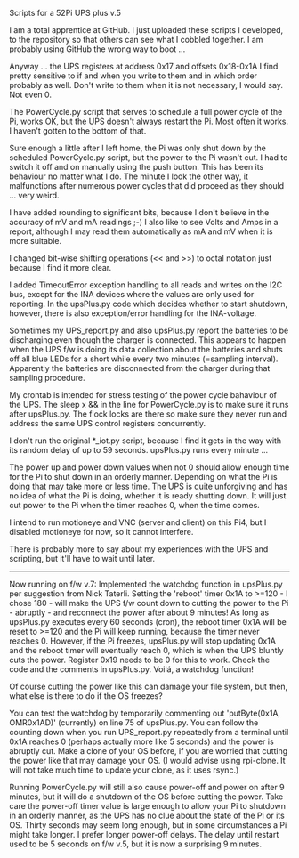 Scripts for a 52Pi UPS plus v.5


I am a total apprentice at GitHub. I just uploaded these scripts I developed, to the repository so that others can see what I cobbled together. I am probably using GitHub the wrong way to boot ...

Anyway ...
the UPS registers at address 0x17 and offsets 0x18-0x1A I find pretty sensitive to if and when you write to them and in which order probably as well. Don't write to them when it is not necessary, I would say. Not even 0.

The PowerCycle.py script that serves to schedule a full power cycle of the Pi, works OK, but the UPS doesn't always restart the Pi. Most often it works. I haven't gotten to the bottom of that.

Sure enough a little after I left home, the Pi was only shut down by the scheduled PowerCycle.py script, but the power to the Pi wasn't cut. I had to switch it off and on manually using the push button. This has been its behaviour no matter what I do. The minute I look the other way, it malfunctions after numerous power cycles that did proceed as they should ... very weird.

I have added rounding to significant bits, because I don't believe in the accuracy of mV and mA readings ;-) I also like to see Volts and Amps in a report, although I may read them automatically as mA and mV when it is more suitable.

I changed bit-wise shifting operations (<< and >>) to octal notation just because I find it more clear.

I added TimeoutError exception handling to all reads and writes on the I2C bus, except for the INA devices where the values are only used for reporting. In the upsPlus.py code which decides whether to start shutdown, however, there is also exception/error handling for the INA-voltage.

Sometimes my UPS_report.py and also upsPlus.py report the batteries to be discharging even though the charger is connected. This appears to happen when the UPS f/w is doing its data collection about the batteries and shuts off all blue LEDs for a short while every two minutes (=sampling interval). Apparently the batteries are disconnected from the charger during that sampling procedure.

My crontab is intended for stress testing of the power cycle bahaviour of the UPS.
The sleep x && in the line for PowerCycle.py is to make sure it runs after upsPlus.py.
The flock locks are there so make sure they never run and address the same UPS control registers concurrently.

I don't run the original *_iot.py script, because I find it gets in the way with its random delay of up to 59 seconds. upsPlus.py runs every minute ...

The power up and power down values when not 0 should allow enough time for the Pi to shut down in an orderly manner. Depending on what the Pi is doing that may take more or less time.
The UPS is quite unforgiving and has no idea of what the Pi is doing, whether it is ready shutting down. It will just cut power to the Pi when the timer reaches 0, when the time comes.

I intend to run motioneye and VNC (server and client) on this Pi4, but I disabled motioneye for now, so it cannot interfere.

There is probably more to say about my experiences with the UPS and scripting, but it'll have to wait until later.

------------------------------------------------------------

Now running on f/w v.7:
Implemented the watchdog function in upsPlus.py per suggestion from Nick Taterli.
Setting the 'reboot' timer 0x1A to >=120 - I chose 180 - will make the UPS f/w count down to cutting the power to the Pi - abruptly - and reconnect the power after about 9 minutes!
As long as upsPlus.py executes every 60 seconds (cron), the reboot timer 0x1A will be reset to >=120 and the Pi will keep running, because the timer never reaches 0.
However, if the Pi freezes, upsPlus.py will stop updating 0x1A and the reboot timer will eventually reach 0, which is when the UPS bluntly cuts the power.
Register 0x19 needs to be 0 for this to work. Check the code and the comments in upsPlus.py.
Voilá, a watchdog function!

Of course cutting the power like this can damage your file system, but then, what else is there to do if the OS freezes?

You can test the watchdog by temporarily commenting out 'putByte(0x1A, OMR0x1AD)' (currently) on line 75 of upsPlus.py. You can follow the counting down when you run UPS_report.py repeatedly from a terminal until 0x1A reaches 0 (perhaps actually more like 5 seconds) and the power is abruptly cut. Make a clone of your OS before, if you are worried that cutting the power like that may damage your OS. (I would advise using rpi-clone. It will not take much time to update your clone, as it uses rsync.)

Running PowerCycle.py will still also cause power-off and power on after 9 minutes, but it will do a shutdown of the OS before cutting the power. Take care the power-off timer value is large enough to allow your Pi to shutdown in an orderly manner, as the UPS has no clue about the state of the Pi or its OS.
Thirty seconds may seem long enough, but in some circumstances a Pi might take longer. I prefer longer power-off delays.
The delay until restart used to be 5 seconds on f/w v.5, but it is now a surprising 9 minutes.

